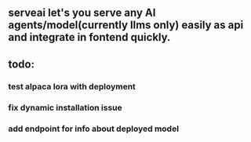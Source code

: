 ## serveai let's you serve any AI agents/model(currently llms only) easily as api and integrate in fontend quickly.
## todo:
### test alpaca lora with deployment
### fix dynamic installation issue
### add endpoint for info about deployed model

